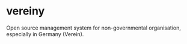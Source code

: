 # vereiny
Open source management system for non-governmental organisation, especially in Germany (Verein).

